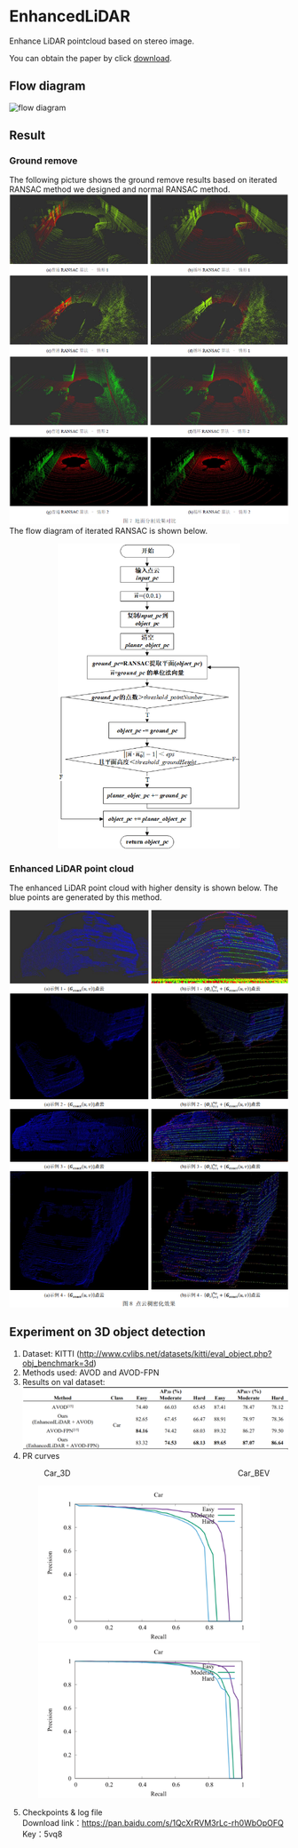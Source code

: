 # EnhancedLiDAR
Enhance LiDAR pointcloud based on stereo image.

You can obtain the paper by click [download](https://kns.cnki.net/kcms/detail/detail.aspx?dbcode=CJFD&dbname=CJFDLAST2021&filename=ZGTB202105018&uniplatform=NZKPT&v=nEbt5HShUQs1edh3H3fLtrdJJSyKvbHdMfz8d2Ha0gq8ge5WsoLeSs2aFYc2YA3o).

## Flow diagram
![flow diagram](https://github.com/jerry99s/EnhancedLiDAR/blob/master/pic/flow_diagram.png)

## Result
### Ground remove
The following picture shows the ground remove results based on iterated RANSAC method we designed and normal RANSAC method.
![ground remove](https://github.com/jerry99s/EnhancedLiDAR/blob/master/pic/ground_remove.png)
The flow diagram of iterated RANSAC is shown below.<br/>
<div align=center>
<img src="https://github.com/jerry99s/EnhancedLiDAR/blob/master/pic/iterated_RANSAC.png" height = "550px">
</div>

### Enhanced LiDAR point cloud
The enhanced LiDAR point cloud with higher density is shown below. The blue points are generated by this method.

<div align=center>
<img src="https://github.com/jerry99s/EnhancedLiDAR/blob/master/pic/enhanced_pointcloud.png">
</div>


## Experiment on 3D object detection
1. Dataset: KITTI (http://www.cvlibs.net/datasets/kitti/eval_object.php?obj_benchmark=3d)
2. Methods used: AVOD and AVOD-FPN
3. Results on val dataset:
![3D detection](https://github.com/jerry99s/EnhancedLiDAR/blob/master/pic/3D_detection.png)
4. PR curves</br>
<div align="center">
&emsp;&emsp;Car_3D &emsp;&emsp;&emsp;&emsp;&emsp;&emsp;&emsp;&emsp;&emsp;&emsp;&emsp;&emsp;&emsp;&emsp;&emsp;&emsp;&emsp;&emsp;&emsp;&emsp;&emsp; Car_BEV

<img src="https://github.com/jerry99s/EnhancedLiDAR/blob/master/pic/AP_3D.png" height="280px" ><img src="https://github.com/jerry99s/EnhancedLiDAR/blob/master/pic/AP_BEV.png" height="280px" >
</div>

5. Checkpoints & log file</br>
Download link：https://pan.baidu.com/s/1QcXrRVM3rLc-rh0WbOpOFQ </br>
Key：5vq8
 
